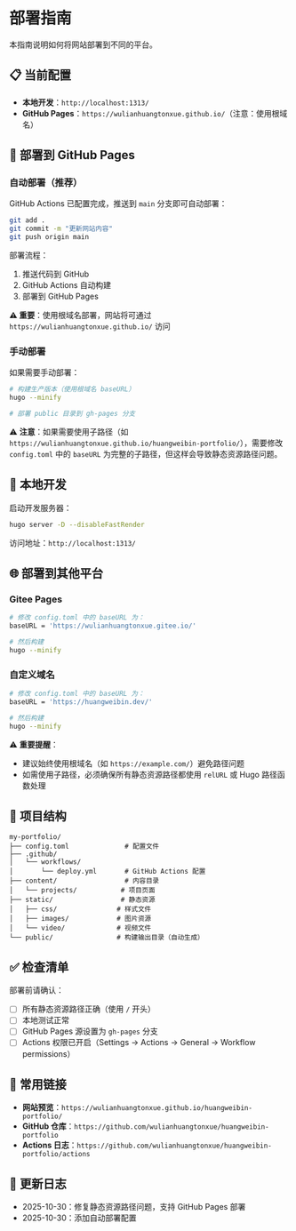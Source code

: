 # 部署指南

本指南说明如何将网站部署到不同的平台。

## 📋 当前配置

- **本地开发**：`http://localhost:1313/`
- **GitHub Pages**：`https://wulianhuangtonxue.github.io/`（注意：使用根域名）

## 🚀 部署到 GitHub Pages

### 自动部署（推荐）

GitHub Actions 已配置完成，推送到 `main` 分支即可自动部署：

```bash
git add .
git commit -m "更新网站内容"
git push origin main
```

部署流程：
1. 推送代码到 GitHub
2. GitHub Actions 自动构建
3. 部署到 GitHub Pages

**⚠️ 重要**：使用根域名部署，网站将可通过 `https://wulianhuangtonxue.github.io/` 访问

### 手动部署

如果需要手动部署：

```bash
# 构建生产版本（使用根域名 baseURL）
hugo --minify

# 部署 public 目录到 gh-pages 分支
```

⚠️ **注意**：如果需要使用子路径（如 `https://wulianhuangtonxue.github.io/huangweibin-portfolio/`），需要修改 `config.toml` 中的 `baseURL` 为完整的子路径，但这样会导致静态资源路径问题。

## 🔧 本地开发

启动开发服务器：

```bash
hugo server -D --disableFastRender
```

访问地址：`http://localhost:1313/`

## 🌐 部署到其他平台

### Gitee Pages

```bash
# 修改 config.toml 中的 baseURL 为：
baseURL = 'https://wulianhuangtonxue.gitee.io/'

# 然后构建
hugo --minify
```

### 自定义域名

```bash
# 修改 config.toml 中的 baseURL 为：
baseURL = 'https://huangweibin.dev/'

# 然后构建
hugo --minify
```

⚠️ **重要提醒**：
- 建议始终使用根域名（如 `https://example.com/`）避免路径问题
- 如需使用子路径，必须确保所有静态资源路径都使用 `relURL` 或 Hugo 路径函数处理

## 📁 项目结构

```
my-portfolio/
├── config.toml              # 配置文件
├── .github/
│   └── workflows/
│       └── deploy.yml       # GitHub Actions 配置
├── content/                 # 内容目录
│   └── projects/           # 项目页面
├── static/                 # 静态资源
│   ├── css/               # 样式文件
│   ├── images/            # 图片资源
│   └── video/             # 视频文件
└── public/                # 构建输出目录（自动生成）
```

## ✅ 检查清单

部署前请确认：

- [ ] 所有静态资源路径正确（使用 `/` 开头）
- [ ] 本地测试正常
- [ ] GitHub Pages 源设置为 `gh-pages` 分支
- [ ] Actions 权限已开启（Settings → Actions → General → Workflow permissions）

## 🔗 常用链接

- **网站预览**：`https://wulianhuangtonxue.github.io/huangweibin-portfolio/`
- **GitHub 仓库**：`https://github.com/wulianhuangtonxue/huangweibin-portfolio`
- **Actions 日志**：`https://github.com/wulianhuangtonxue/huangweibin-portfolio/actions`

## 📝 更新日志

- 2025-10-30：修复静态资源路径问题，支持 GitHub Pages 部署
- 2025-10-30：添加自动部署配置

